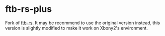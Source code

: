 # ftb-rs-plus
Fork of [ftb-rs](https://github.com/retep998/ftb-rs). It may be recommend to use the original version instead, this version is slightly modified to make it work on Xbony2's environment.
